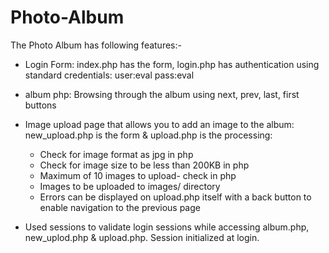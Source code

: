 # Photo-Album
The Photo Album has following features:-

- Login Form: index.php has the form, login.php has authentication
using standard credentials:
user:eval 
pass:eval
	
- album php: Browsing through the album using next, prev, last, first buttons

- Image upload page that allows you to add an image to the album: new_upload.php is the form 
  & upload.php is the processing:
		
	- Check for image format as jpg in php
	- Check for image size to be less than 200KB in php
	- Maximum of 10 images to upload- check in php
	- Images to be uploaded to images/ directory 
	- Errors can be displayed on upload.php itself with a back button to 
	  enable navigation to the previous page

- Used sessions to validate login sessions while accessing album.php, new_uplod.php & upload.php. 
Session initialized at login.
